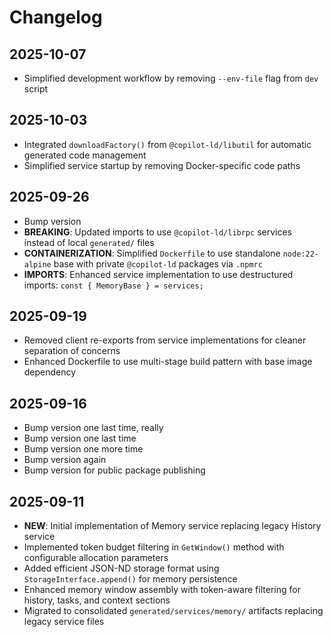 # Changelog

## 2025-10-07

- Simplified development workflow by removing `--env-file` flag from `dev`
  script

## 2025-10-03

- Integrated `downloadFactory()` from `@copilot-ld/libutil` for automatic
  generated code management
- Simplified service startup by removing Docker-specific code paths

## 2025-09-26

- Bump version
- **BREAKING**: Updated imports to use `@copilot-ld/librpc` services instead of
  local `generated/` files
- **CONTAINERIZATION**: Simplified `Dockerfile` to use standalone
  `node:22-alpine` base with private `@copilot-ld` packages via `.npmrc`
- **IMPORTS**: Enhanced service implementation to use destructured imports:
  `const { MemoryBase } = services;`

## 2025-09-19

- Removed client re-exports from service implementations for cleaner separation
  of concerns
- Enhanced Dockerfile to use multi-stage build pattern with base image
  dependency

## 2025-09-16

- Bump version one last time, really
- Bump version one last time
- Bump version one more time
- Bump version again
- Bump version for public package publishing

## 2025-09-11

- **NEW**: Initial implementation of Memory service replacing legacy History
  service
- Implemented token budget filtering in `GetWindow()` method with configurable
  allocation parameters
- Added efficient JSON-ND storage format using `StorageInterface.append()` for
  memory persistence
- Enhanced memory window assembly with token-aware filtering for history, tasks,
  and context sections
- Migrated to consolidated `generated/services/memory/` artifacts replacing
  legacy service files
